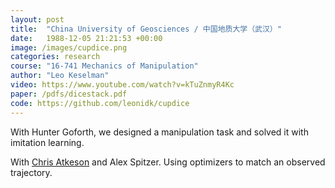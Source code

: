 ```yaml
---
layout: post
title:  "China University of Geosciences / 中国地质大学（武汉）"
date:   1988-12-05 21:21:53 +00:00
image: /images/cupdice.png
categories: research
course: "16-741 Mechanics of Manipulation"
author: "Leo Keselman"
video: https://www.youtube.com/watch?v=kTuZnmyR4Kc
paper: /pdfs/dicestack.pdf
code: https://github.com/leonidk/cupdice
---
```

With Hunter Goforth, we designed a manipulation task and solved it with imitation learning. 

With [Chris Atkeson](http://www.cs.cmu.edu/~cga/) and Alex Spitzer. Using optimizers to match an observed trajectory.
